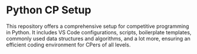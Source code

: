 # Python CP Setup

This repository offers a comprehensive setup for competitive programming in Python. It includes VS Code configurations, scripts, boilerplate templates, commonly used data structures and algorithms, and a lot more, ensuring an efficient coding environment for CPers of all levels.
